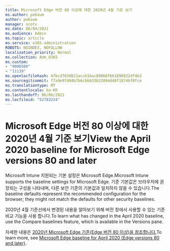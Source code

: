 ```yaml
---
title: Microsoft Edge 버전 80 이상에 대한 2020년 4월 기준 보기
ms.author: pebaum
author: pebaum
manager: scotv
ms.date: 06/04/2021
ms.audience: Admin
ms.topic: article
ms.service: o365-administration
ROBOTS: NOINDEX, NOFOLLOW
localization_priority: Normal
ms.collection: Adm_O365
ms.custom:
- "9006500"
- "11139"
ms.openlocfilehash: 47bcd7630821accb1bac89866f661898822df4b3
ms.sourcegitcommit: f7a9e97d04b7b6cbb633b32094d40f1874bf0fce
ms.translationtype: MT
ms.contentlocale: ko-KR
ms.lasthandoff: 06/06/2021
ms.locfileid: "52783224"
---
```

# <a name="view-the-april-2020-baseline-for-microsoft-edge-versions-80-and-later"></a><span data-ttu-id="47076-102">Microsoft Edge 버전 80 이상에 대한 2020년 4월 기준 보기</span><span class="sxs-lookup"><span data-stu-id="47076-102">View the April 2020 baseline for Microsoft Edge versions 80 and later</span></span>

<span data-ttu-id="47076-103">Microsoft Intune 지원되는 기본 설정은 Microsoft Edge.</span><span class="sxs-lookup"><span data-stu-id="47076-103">Microsoft Intune supports the baseline settings for Microsoft Edge.</span></span> <span data-ttu-id="47076-104">기준 기본값은 브라우저에 권장되는 구성을 나타내며, 다른 보안 기준의 기본값과 일치하지 않을 수 있습니다.</span><span class="sxs-lookup"><span data-stu-id="47076-104">The baseline defaults represent the recommended configuration for the browser; they might not match the defaults for other security baselines.</span></span>

<span data-ttu-id="47076-105">2020년 4월 기준선에서 변경된 내용을 알아보기 위해 버전 창에서 사용할 수 있는 기준 비교 기능을 사용 합니다.</span><span class="sxs-lookup"><span data-stu-id="47076-105">To learn what has changed in the April 2020 baseline, use the Compare baselines feature, which is available in the Versions pane.</span></span>

<span data-ttu-id="47076-106">자세한 내용은 [2020년 Microsoft Edge 기준(Edge 버전 80 이상)을 참조합니다.](/mem/intune/protect/security-baseline-settings-edge?pivots=edge-april-2020)</span><span class="sxs-lookup"><span data-stu-id="47076-106">To learn more, see [Microsoft Edge baseline for April 2020 (Edge versions 80 and later)](/mem/intune/protect/security-baseline-settings-edge?pivots=edge-april-2020).</span></span>